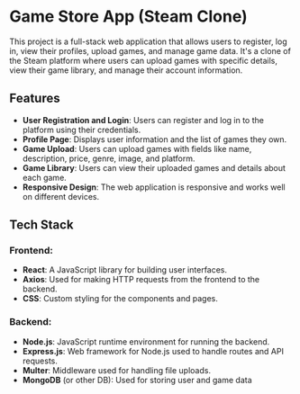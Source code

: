 # Game Store App (Steam Clone)

This project is a full-stack web application that allows users to register, log in, view their profiles, upload games, and manage game data. It's a clone of the Steam platform where users can upload games with specific details, view their game library, and manage their account information.

## Features

- **User Registration and Login**: Users can register and log in to the platform using their credentials.
- **Profile Page**: Displays user information and the list of games they own.
- **Game Upload**: Users can upload games with fields like name, description, price, genre, image, and platform.
- **Game Library**: Users can view their uploaded games and details about each game.
- **Responsive Design**: The web application is responsive and works well on different devices.

## Tech Stack

### Frontend:
- **React**: A JavaScript library for building user interfaces.
- **Axios**: Used for making HTTP requests from the frontend to the backend.
- **CSS**: Custom styling for the components and pages.

### Backend:
- **Node.js**: JavaScript runtime environment for running the backend.
- **Express.js**: Web framework for Node.js used to handle routes and API requests.
- **Multer**: Middleware used for handling file uploads.
- **MongoDB** (or other DB): Used for storing user and game data
